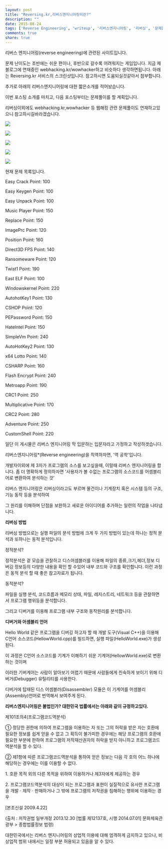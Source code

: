 ```yaml
---
layout: post
title: "Reversing.kr,리버스엔지니어링이란?"
description: ""
date: 2015-08-24
tags: ['Reverse Engineering', 'writeup', '리버스엔지니어링', '리버싱', '문제풀이', '역공학', '정답', '풀이', '해답']
comments: true
share: true
---
```


리버스 엔지니어링(reverse engineering)에 관련된 사이트입니다.

문제 난이도는 초반에는 쉬운 편이나, 후반으로 갈수록 어려워지는 게임입니다. 지금 제 블로그에 연재중인
webhacking.kr/wowhacker하고 비슷하다 생각하면됩니다. 아래는 Reversing.kr 서비스의 스크린샷입니다. 참고하시면
도움되실것같아서 첨부합니다.

추가로 아래의 리버스엔지니어링에 대한 짧은소개를 적어놨습니다.

  

이번 포스팅 소개를 마치고, 다음 포스팅부터는 문제풀이를 할 계획입니다.

리버싱이외에도 webhacking.kr,wowhacker 등 웹해킹 관련 문제풀이도 연재하고있으니 참고하시길바라겠습니다.

  

  

![](/assets/images/posts/50/23506A4C55D9DECC0AFD15.PNG)

  

  

![](/assets/images/posts/50/2658944D55D9E3C7102B76.PNG)

  

  

![](/assets/images/posts/50/2753B84C55D9DECE062155.PNG)

  

![](/assets/images/posts/50/263F2B4C55D9DED01D9822.PNG)

  

![](/assets/images/posts/50/26302A4C55D9DED32B859B.PNG)

  

  

현재 문제 목록입니다.

Easy Crack Point: 100

Easy Keygen Point: 100

Easy Unpack Point: 100

Music Player Point: 150

Replace Point: 150

ImagePrc Point: 120

Position Point: 160

Direct3D FPS Point: 140

Ransomeware Point: 120

Twist1 Point: 190

East ELF Point: 100

Windowskernel Point: 220

AutohotKey1 Point: 130

CSHOP Point: 120

PEPassword Point: 150

Hatelntel Point: 150

SimpleVm Point: 240

AutoHotKey2 Point: 130

x64 Lotto Point: 140

CSHARP Point: 160

Flash Encrypt Point: 240

Metroapp Point: 190

CRC1 Point: 250

Multiplicative Point: 170

CRC2 Point: 280

Adventure Point: 250

CustomShell Point: 220

  

  

일단 이 게시물은 리버스 엔지니어링 막 입문하는 입문자라고 가정하고 작성하겟습니다.

리버스엔지니어링*(Reverse engineering)을 직역하자면, '역 공학'입니다.

개발자이외에 제 3자가 프로그램의 소스를 보고싶을때, 이럴때 리버스 엔지니어링을 합니다. 좀 더 명확하게 정의하자면 '사용자가 볼 수없는
프로그램의 소스코드를 어셈블리어로 변환하여 분석하는 것'

리버스 엔지니어링은 리버싱이라고도 부르며 물건이나 기계장치 혹은 시스템 등의 구조, 기능 동작 등을 분석하여

그 원리를 이해하며 단점을 보완하고 새로운 아이디어를 추가하는 일련의 작업을 나타냅니다.

  

  

**리버싱 방법**

리버싱 방법으로는 실행 파일의 분석 방법에 크게 두 가지 방법이 있는데 하나는 정적 분석과 또하나는 동적 분석입니다.

  

정적분석?

정적분석은 겉 모습을 관찰하고 디스어셈블러를 이용해 파일의 종류,크기,헤더,정보 디버깅 정보등의 다양한 내용을 확인 할 수있어 내부 코드와
구조를 확인합니다. 이런 과정은 동적 분석 할 때 좋은 참고자료가 됩니다.

  

동적분석?

파일을 실행 분석, 코드흐름과 메모리 상태, 파일, 레지스트리, 네트워크 등을 관찰하면서 프로그램 행위등을 분석합니다.

그리고 디버거를 이용해 프로그램 내부 구조와 동작원리를 분석합니다.

  

  

**디버거와 어셈블리 언어**

Hello World 같은 프로그램을 디버깅 하고자 할 때 개발 도구(Visual C++)을 이용해 C언어
소스코드(HellowWorld.cpp)를 빌드하면, 실행 파일(HelloWorld.exe)가 생성된다.

이 과정은 C언어 소스코드를 기계가 이해하기 쉬운 기계어(HellowWorld.exe)로 변환하는 것이며

이러한 기버계어는 사람이 알아보기 어렵기 때문에 사람들에게 친숙하게 보이기 위해 디버거(Debugger) 유틸리티를 사용한다.

디버거에 탑재된 디스 어셈블러(Disassembler) 모듈은 이 기계어를 어셈블리(Assembly)언어로 번역해서 보여주게 된다.

  

  

**리버스엔지니어링은 불법인가? 대한민국 법률에서는 아래와 같이 규정하고있다.**

  

제101조의4(프로그램코드역분석)

  

① 정당한 권한에 의하여 프로그램을 이용하는 자 또는 그의 허락을 받은 자는 호환에 필요한 정보를 쉽게 얻을 수 없고 그 획득이 불가피한
경우에는 해당 프로그램의 호환에 필요한 부분에 한하여 프로그램의 저작재산권자의 허락을 받지 아니하고 프로그램코드역분석을 할 수 있다.

  

② 제1항에 따른 프로그램코드역분석을 통하여 얻은 정보는 다음 각 호의 어느 하나에 해당하는 경우에는 이를 이용할 수 없다.

  

1\. 호환 목적 외의 다른 목적을 위하여 이용하거나 제3자에게 제공하는 경우

  

2\. 프로그램코드역분석의 대상이 되는 프로그램과 표현이 실질적으로 유사한 프로그램을 개발ㆍ제작ㆍ판매하거나 그 밖에 프로그램의 저작권을
침해하는 행위에 이용하는 경우

  

[본조신설 2009.4.22]

  

  

(출처 : 저작권법 일부개정 2013.12.30 [법률 제12137호, 시행 2014.07.01] 문화체육관광부 > 종합법률정보 법령)

  

대한민국에서는 리버스 엔지니어링의 상업적 이용에 대해 엄격하게 금지하고 있으나, 비상업적 범위 내에서는 일정 부분 허용되고 있음을 알 수
있다.

  

  

